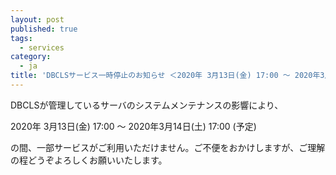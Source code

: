 ```yaml
---
layout: post
published: true
tags:
  - services
category:
  - ja
title: 'DBCLSサービス一時停止のお知らせ ＜2020年 3月13日(金) 17:00 ～ 2020年3月14日(土) 17:00＞'
---
```

DBCLSが管理しているサーバのシステムメンテナンスの影響により、

2020年 3月13日(金) 17:00 ～ 2020年3月14日(土) 17:00 (予定)

の間、一部サービスがご利用いただけません。ご不便をおかけしますが、ご理解の程どうぞよろしくお願いいたします。
